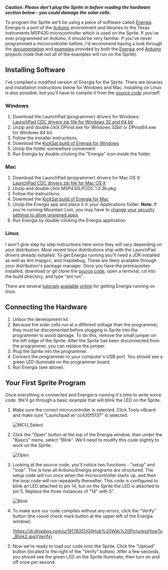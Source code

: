 ***Caution: Please don't plug the Sprite in before reading the hardware section below - you could damage the solar cells.***

To program the Sprite we'll be using a piece of software called [Energia](http://energia.nu/). Energia is a port of the [Arduino](http://arduino.cc/) environment and libraries to the Texas Instruments MSP430 microcontroller which is used on the Sprite. If you've ever programmed an Arduino, it should be very familiar. If you've never programmed a microcontroller before, I'd recommend having a look through the [documentation](http://arduino.cc/en/Reference/HomePage) and [examples](http://arduino.cc/en/Tutorial/HomePage) provided by both the [Energia](https://github.com/energia/Energia/wiki/Getting-Started) and [Arduino](http://arduino.cc/en/Guide/Environment) projects (note that not all of the examples will run on the Sprite).

## Installing Software

I've compiled a modified version of Energia for the Sprite. There are binaries and installation instructions below for Windows and Mac. Installing on Linux is also possible, but you'll have to compile it from the [source code](https://github.com/zacinaction/Energia/tree/Branch_CC430_RF_support) yourself.

### Windows
1. Download the LaunchPad (programmer) drivers for Windows: [LaunchPad CDC drivers zip file for Windows 32 and 64 bit](https://github.com/energia/Energia/raw/gh-pages/files/EZ430-UART.zip)
2. Unzip and double click DPinst.exe for Windows 32bit or DPinst64.exe for Windows 64 bit.
3. Follow the installer instructions.
4. Download the [KickSat build of Energia for Windows](https://dl.dropbox.com/u/19178351/Energia-KickSat/Energia-KickSat-Windows.zip)
5. Unzip the folder somewhere convenient
6. Run Energia by double-clicking the "Energia" icon inside the folder.

### Mac
1. Download the LaunchPad (programmer) drivers for Mac OS X: [LaunchPad CDC drivers zip file for Mac OS X](https://github.com/energia/Energia/raw/gh-pages/files/MSP430LPCDC-1.0.3b.zip)
2. Unzip and double click MSP430LPCDC 1.0.3b.pkg
3. Follow the instructions.
4. Download the [KickSat build of Energia for Mac](https://dl.dropbox.com/u/19178351/Energia-KickSat/Energia-KickSat-Mac.zip)
5. Unzip the Energia app and place it in your Applications folder. **Note:** If you're running Mountain Lion, you may have to [change your security settings to allow unsigned apps](http://www.maclife.com/article/howtos/how_tweak_settings_gatekeeper_mountain_lion).
6. Run Energia by double-clicking the Energia application

### Linux
I won't give step by step instructions here since they will vary depending on your distribution. Most recent linux distributions ship with the LaunchPad drivers already installed. To get Energia running you'll need a JDK installed as well as Ant mspgcc, and mspdebug. These are likely available through your distribution's package manager. Once you have the prerequisites installed, download or git clone the [source code](https://github.com/zacinaction/Energia/tree/Branch_CC430_RF_support), open a terminal, cd into the build directory, and type "ant run".

There are several [tutorials](http://elabz.com/msp430-in-64-bit-ubuntu-12-04-linux-the-arduino-way/) [available](http://www2.sakoman.com/OMAP/how-to-develop-msp430-launchpad-code-on-linux.html) [online](http://forum.43oh.com/topic/2184-energia-linux-installation/) for getting Energia running on linux.

## Connecting the Hardware
1. Unbox the development kit
2. Because the solar cells run at a different voltage than the programmer, they must be disconnected before plugging in Sprite into the programmer to avoid damage. To do this, remove the small jumper on the left edge of the Sprite. After the Sprite has been disconnected from the programmer, you can replace the jumper.
3. Plug the Sprite into the programmer.
4. Connect the programmer to your computer's USB port. You should see a green LED illuminate on the programmer board.
5. Run Energia (see above).

## Your First Sprite Program
Once everything is connected and Energia is running it's time to write some code. We'll go through a basic example that will blink the LED on the Sprite.

1. Make sure the correct microcontroller is selected. Click Tools->Board and make sure "Launchpad w/ cc430f5137" is selected.

    ![MCU_Select](https://dl.dropbox.com/u/19178351/GItHub%20Wiki%20Pictures/HowTo_MCU_Select.jpg)

2. Click the "Open" button at the top of the Energia window, then under the "Basics" menu, select "Blink". We'll need to modify this code slightly to work on the Sprite.

    ![Open](https://dl.dropbox.com/u/19178351/GItHub%20Wiki%20Pictures/HowTo_Open.jpg)

3. Looking at the source code, you'll notice two functions - "setup" and "loop". This is how all Arduino/Energia programs are structured. The setup code will run once when the microcontroller starts up, and then the loop code will run repeatedly thereafter. This code is configured to blink an LED attached to pin 14, but on the Sprite the LED is attached to pin 5. Replace the three instances of "14" with 5".

    ![Blink](https://dl.dropbox.com/u/19178351/GItHub%20Wiki%20Pictures/HowTo_Blink1.jpg)

4. To make sure our code compiles without any errors, click the "Verify" button (the round check mark button at the upper left of the Energia window).

    [https://dl.dropbox.com/u/19178351/GItHub%20Wiki%20Pictures/HowTo_Blink2.jpg](Verify)

5. Now we're ready to load our code onto the Sprite. Click the "Upload" button (located to the right of the "Verify" button). After a few seconds, you should see the green LED on the Sprite illuminate, then turn on and off once per second.
